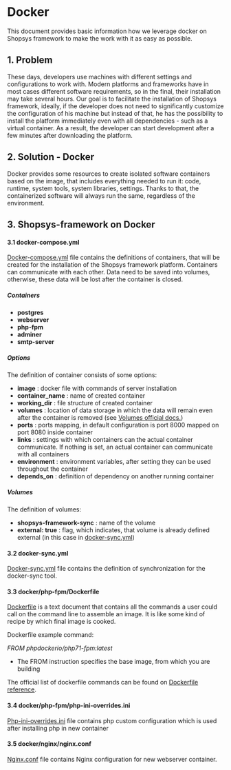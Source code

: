 # Docker 

This document provides basic information how we leverage docker on Shopsys 
framework to make the work with it as easy as possible.

## 1. Problem
These days, developers use machines with different
settings and configurations to work with. Modern
platforms and frameworks have in most cases 
different software requirements, so in the final, their installation may take
several hours. Our goal is to facilitate the installation of Shopsys framework,
ideally, if the developer does not need to significantly customize 
the configuration of his machine but instead of that, he has the possibility
to install the platform immediately even with all dependencies - such
as a virtual container. As a result, the developer can start development
after a few minutes after downloading the platform.

## 2. Solution - Docker
Docker provides some resources to create isolated software containers based
on the image, that includes everything needed to run it: code, runtime, system tools,
system libraries, settings. Thanks to that, the containerized software will 
always run the same, regardless of the environment.

## 3. Shopsys-framework on Docker

#### 3.1 docker-compose.yml
[Docker-compose.yml](../../project-base/docker/conf/docker-compose.yml.dist) file contains the definitions of containers, that will be created for the installation
of the Shopsys framework platform. Containers can communicate with each other. Data need to be saved
into volumes, otherwise, these data will be lost after the container is closed. 

##### Containers
* **postgres**
* **webserver**
* **php-fpm**
* **adminer**
* **smtp-server**

##### Options
The definition of container consists of some options:
* **image** : docker file with commands of server installation
* **container_name** :  name of created container
* **working_dir** : file structure of created container
* **volumes** : location of data storage in which the data will remain even after the container is removed (see [Volumes official docs.](https://docs.docker.com/engine/admin/volumes/volumes/))
* **ports** : ports mapping, in default configuration is port 8000 mapped on port 8080 inside container
* **links** : settings with which containers can the actual container communicate. If nothing is set,
an actual container can communicate with all containers
* **environment** : environment variables, after setting they can be used throughout the container
* **depends_on** : definition of dependency on another running container

##### Volumes
The definition of volumes:
* **shopsys-framework-sync** : name of the volume
* **external: true** : flag, which indicates, that volume is already defined external
(in this case in [docker-sync.yml](../../project-base/docker-sync.yml))

#### 3.2 docker-sync.yml
[Docker-sync.yml](../../project-base/docker-sync.yml) file contains the definition of synchronization for the docker-sync tool.

#### 3.3 docker/php-fpm/Dockerfile
[Dockerfile](../../project-base/docker/php-fpm/Dockerfile) is a text document that contains all the commands a user
could call on the command line to assemble an image. It is like some
kind of recipe by which final image is cooked.

Dockerfile example command:

_FROM phpdockerio/php71-fpm:latest_
* The FROM instruction specifies the base image, from which you are building

The official list of dockerfile commands can be found on [Dockerfile reference](https://docs.docker.com/engine/reference/builder/#from).

#### 3.4 docker/php-fpm/php-ini-overrides.ini
[Php-ini-overrides.ini](../../project-base/docker/php-fpm/php-ini-overrides.ini) file contains php custom configuration which is used after installing php in new container

#### 3.5 docker/nginx/nginx.conf
[Nginx.conf](../../project-base/docker/nginx/nginx.conf) file contains Nginx configuration for new webserver container.
